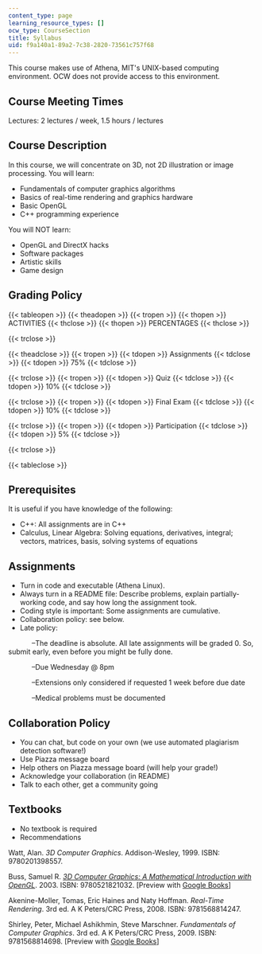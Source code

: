 ```yaml
---
content_type: page
learning_resource_types: []
ocw_type: CourseSection
title: Syllabus
uid: f9a140a1-89a2-7c38-2820-73561c757f68
---
```


This course makes use of Athena, MIT's UNIX-based computing environment. OCW does not provide access to this environment.

Course Meeting Times
--------------------

Lectures: 2 lectures / week, 1.5 hours / lectures

Course Description
------------------

In this course, we will concentrate on 3D, not 2D illustration or image processing. You will learn:

*   Fundamentals of computer graphics algorithms
*   Basics of real-time rendering and graphics hardware
*   Basic OpenGL
*   C++ programming experience

You will NOT learn:

*   OpenGL and DirectX hacks
*   Software packages
*   Artistic skills
*   Game design

Grading Policy
--------------

{{< tableopen >}}
{{< theadopen >}}
{{< tropen >}}
{{< thopen >}}
ACTIVITIES
{{< thclose >}}
{{< thopen >}}
PERCENTAGES
{{< thclose >}}

{{< trclose >}}

{{< theadclose >}}
{{< tropen >}}
{{< tdopen >}}
Assignments
{{< tdclose >}}
{{< tdopen >}}
75%
{{< tdclose >}}

{{< trclose >}}
{{< tropen >}}
{{< tdopen >}}
Quiz
{{< tdclose >}}
{{< tdopen >}}
10%
{{< tdclose >}}

{{< trclose >}}
{{< tropen >}}
{{< tdopen >}}
Final Exam
{{< tdclose >}}
{{< tdopen >}}
10%
{{< tdclose >}}

{{< trclose >}}
{{< tropen >}}
{{< tdopen >}}
Participation
{{< tdclose >}}
{{< tdopen >}}
5%
{{< tdclose >}}

{{< trclose >}}

{{< tableclose >}}

Prerequisites
-------------

It is useful if you have knowledge of the following:

*   C++: All assignments are in C++
*   Calculus, Linear Algebra: Solving equations, derivatives, integral; vectors, matrices, basis, solving systems of equations

Assignments
-----------

*   Turn in code and executable (Athena Linux).
*   Always turn in a README file: Describe problems, explain partially-working code, and say how long the assignment took.
*   Coding style is important: Some assignments are cumulative.
*   Collaboration policy: see below.
*   Late policy:

            –The deadline is absolute. All late assignments will be graded 0. So, submit early, even before you might be fully done.

            –Due Wednesday @ 8pm

            –Extensions only considered if requested 1 week before due date

            –Medical problems must be documented

Collaboration Policy
--------------------

*   You can chat, but code on your own (we use automated plagiarism detection software!)
*   Use Piazza message board
*   Help others on Piazza message board (will help your grade!)
*   Acknowledge your collaboration (in README)
*   Talk to each other, get a community going

Textbooks
---------

*   No textbook is required
*   Recommendations

Watt, Alan. _3D Computer Graphics_. Addison-Wesley, 1999. ISBN: 9780201398557.

Buss, Samuel R. [_3D Computer Graphics: A Mathematical Introduction with OpenGL_](http://www.cambridge.org/us/catalogue/catalogue.asp?isbn=0521821037&ss=sam). 2003. ISBN: 9780521821032. \[Preview with [Google Books](http://books.google.com/books?id=LBm1khtUX0cC&pg=PA8frontcover)\]

Akenine-Moller, Tomas, Eric Haines and Naty Hoffman. _Real-Time Rendering_. 3rd ed. A K Peters/CRC Press, 2008. ISBN: 9781568814247.

Shirley, Peter, Michael Ashikhmin, Steve Marschner. _Fundamentals of Computer Graphics_. 3rd ed. A K Peters/CRC Press, 2009. ISBN: 9781568814698. \[Preview with [Google Books](http://books.google.com/books?id=hJPRgRrkXvUC&pg=PA8frontcover)\]